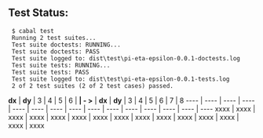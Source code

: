 
## Test Status:
     $ cabal test
     Running 2 test suites...
     Test suite doctests: RUNNING...
     Test suite doctests: PASS
     Test suite logged to: dist\test\pi-eta-epsilon-0.0.1-doctests.log
     Test suite tests: RUNNING...
     Test suite tests: PASS
     Test suite logged to: dist\test\pi-eta-epsilon-0.0.1-tests.log
     2 of 2 test suites (2 of 2 test cases) passed.

**dx**  | **dy** | 3    | 4    | 5    | 6    | **| - >** | **dx** | **dy** | 3    | 4    | 5    | 6    | 7    | 8
----    | ----   | ---- | ---- | ---- | ---- | ----      |  ----  | ----   | ---- | ---- | ---- | ---- | ---- | ----
xxxx    | xxxx   | xxxx | xxxx | xxxx | xxxx | xxxx      |  xxxx  | xxxx   | xxxx | xxxx | xxxx | xxxx | xxxx | xxxx

